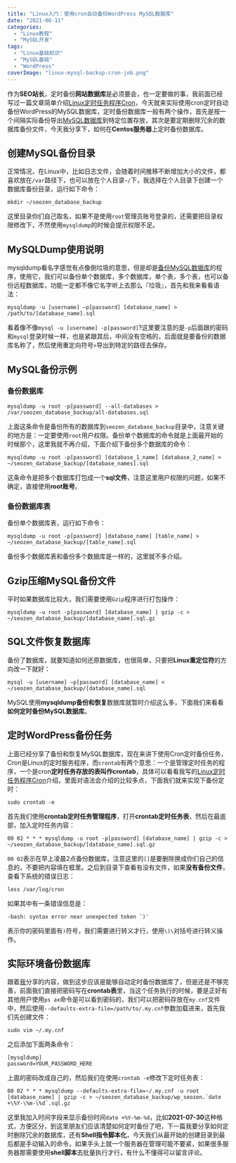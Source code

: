 ```yaml
---
title: "Linux入门：使用cron自动备份WordPress MySQL数据库"
date: "2021-08-11"
categories: 
  - "Linux教程"
  - "MySQL开发"
tags: 
  - "Linux基础知识"
  - "MySQL基础"
  - "WordPress"
coverImage: "linux-mysql-backup-cron-job.png"
---
```


作为**SEO站长**，定时备份**网站数据库**是必须要会，也一定要做的事，我前面已经写过一篇文章简单介绍[Linux定时任务程序Cron](https://www.helloyu.top/linux-cron-jobs.html)，今天就来实际使用cron定时自动备份WordPress的MySQL数据库，定时备份数据库一般有两个操作，首先是按一个间隔实际备份导出[MySQL数据库](https://www.helloyu.top/mysql57-help-command-2021.html)到特定位置存放，其次是要定期删除冗余的数据库备份文件，今天我分享下，如何在**Centos服务器**上定时备份数据库。

## 创建MySQL备份目录

正常情况，在Linux中，比如日志文件，会随着时间推移不断增加大小的文件，都喜欢放在`/var`路径下，也可以放在个人目录`~/`下，我选择在个人目录下创建一个数据库备份目录，运行如下命令：

```
mkdir ~/seozen_database_backup
```

这里目录你们自己取名，如果不是使用`root`管理员账号登录的，还需要把目录权限修改下，不然使用`mysqldump`的时候会提示权限不足。

## MySQLDump使用说明

mysqldump看名字感觉有点像倒垃圾的意思，但是却是[备份MySQL数据库](https://dev.mysql.com/doc/refman/8.0/en/mysqldump.html)的程序，使用它，我们可以备份单个数据库，多个数据库，单个表，多个表，也可以备份远程数据库，功能一定都不像它名字听上去那么『垃圾』，首先和我来看看语法：

```
mysqldump -u [username] –p[password] [database_name] > /path/to/[database_name].sql
```

看着像不像`mysql -u [username] -p[password]`?这里要注意的是`-p`后面跟的密码和`mysql`登录时候一样，也是紧跟其后，中间没有空格的，后面就是要备份的数据库名称了，然后使用重定向符号`>`导出到特定的路径去保存。

## MySQL备份示例

### 备份数据库

```
mysqldump -u root -p[password] --all-databases > /var/seozen_database_backup/all-databases.sql
```

上面这条命令是备份所有的数据库到`seozen_database_backup`目录中，注意关键的地方是：一定要使用`root`用户权限。备份单个数据库的命令就是上面最开始的时候那个，这里我就不再介绍，下面介绍下备份多个数据库的命令：

```
mysqldump -u root -p[password] [database_1_name] [database_2_name] >  ~/seozen_database_backup/[database_names].sql
```

这条命令是把多个数据库打包成一个**sql文件**，注意这里用户权限的问题，如果不确定，直接使用**root账号**。

### 备份数据库表

备份单个数据库表，运行如下命令：

```
mysqldump -u root -p[password] [database_name] [table_name] >  ~/seozen_database_backup/[table_name].sql
```

备份多个数据库表和备份多个数据库是一样的，这里就不多介绍。

## Gzip压缩MySQL备份文件

平时如果数据库比较大，我们需要使用`Gzip`程序进行打包操作：

```
mysqldump -u root -p[password] [database_name] | gzip -c > ~/seozen_database_backup/[database_name].sql.gz
```

## SQL文件恢复数据库

备份了数据库，就要知道如何还原数据库，也很简单，只要把**Linux重定位符**的方向改一下就好：

```
mysql -u [username] –p[password] [database_name] < ~/seozen_database_backup/[database_name].sql
```

MySQL使用**mysqldump备份和恢复**数据库就暂时介绍这么多，下面我们来看看**如何定时备份MySQL数据库**。

## 定时WordPress备份任务

上面已经分享了备份和恢复MySQL数据库，现在来讲下使用Cron定时备份任务，Cron是Linux的定时服务程序，而`crontab`有两个意思：一个是管理定时任务的程序，一个是cron**定时任务存放的表叫作crontab**，具体可以看看我写的[](https://www.helloyu.top/linux-cron-jobs.html)[Linux定时任务程序Cron](https://www.helloyu.top/linux-cron-jobs.html)介绍，里面对语法会介绍的比较多点，下面我们就来实现下备份定时：

```
sudo crontab -e
```

首先我们使用**crontab定时任务管理程序**，打开**crontab定时任务表**，然后在最底部，加入定时任务内容：

```
00 02 * * * mysqldump -u root -p[password] [database_name] | gzip -c > ~/seozen_database_backup/[database_name].sql.gz
```

`00 02`表示在早上凌晨2点备份数据库，注意这里的`[]`是要删除换成你们自己的信息的，不要把内容填在框里。之后到目录下查看有没有文件，如果**没有备份文件**，查看下系统的错误日志：

```
less /var/log/cron
```

如果其中有一条错误信息是：

```
-bash: syntax error near unexpected token `)'
```

表示你的密码里面有`)`符号，我们需要进行转义才行，使用`\)\`对括号进行转义操作。

## 实际环境备份数据库

跟着[我](https://www.helloyu.top/)分享的内容，做到这步应该是能够自动定时备份数据库了，但是还是不够完善，前面我们直接把密码写在**crontab表**里，当这个任务执行的时候，要是正好有其他用户使用`ps ax`命令是可以看到密码的，我们可以把密码存放在`my.cnf`文件中，然后使用`--defaults-extra-file=/path/to/.my.cnf`参数加载进来，首先我们先创建文件：

```
sudo vim ~/.my.cnf
```

之后添加下面两条命令：

```
[mysqldump]
password=YOUR_PASSWORD_HERE
```

上面的密码改成自己的，然后我们在使用`crontab -e`修改下定时任务表：

```
00 02 * * * mysqldump --defaults-extra-file=~/.my.cnf -u root [database_name] | gzip -c > ~/seozen_database_backup/wp_seozen.`date +\%Y-\%m-\%d`.sql.gz
```

这里我加入时间字段来显示备份时间`date +%Y-%m-%d`，比如**2021-07-30**这种格式，方便区分，到这里朋友们应该清楚如何定时备份了吧，下一篇我要分享如何定时删除冗余的数据库，还有**Shell指令脚本化**，今天我们从最开始的创建目录到最后都是手动输入的命令，如果手头上就一个服务器在管理可能不要紧，如果很多服务器那需要使用**shell脚本**去批量执行才行，有什么不懂得可以留言评论。
